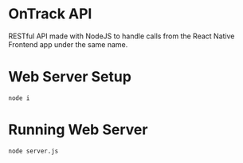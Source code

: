 # OnTrack API
RESTful API made with NodeJS to handle calls from the React Native Frontend app under the same name. 

# Web Server Setup
```
node i
```

# Running Web Server
```
node server.js
```
